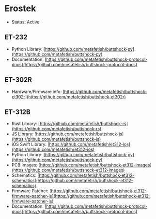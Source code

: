 # Erostek

* Status: Active

## ET-232

* Python Library: [https://github.com/metafetish/buttshock-py](https://github.com/metafetish/buttshock-py)
* Documentation: [https://github.com/metafetish/buttshock-protocol-docs](https://github.com/metafetish/buttshock-protocol-docs)

## ET-302R

* Hardware/Firmware info: [https://github.com/metafetish/buttshock-et302r](https://github.com/metafetish/buttshock-et302r)

## ET-312B

* Rust Library: [https://github.com/metafetish/buttshock-rs](https://github.com/metafetish/buttshock-rs)
* JS Library: [https://github.com/metafetish/buttshock-js](https://github.com/metafetish/buttshock-js)
* iOS Swift Library: [https://github.com/metafetish/et312-ios](https://github.com/metafetish/et312-ios)
* Python Library: [https://github.com/metafetish/buttshock-py](https://github.com/metafetish/buttshock-py)
* PCB Images: [https://github.com/metafetish/buttshock-et312-images](https://github.com/metafetish/buttshock-et312-images)
* Schematics: [https://github.com/metafetish/buttshock-et312-schematics](https://github.com/metafetish/buttshock-et312-schematics)
* Firmware Patcher: [https://github.com/metafetish/buttshock-et312-firmware-patcher-js](https://github.com/metafetish/buttshock-et312-firmware-patcher-js)
* Documentation: [https://github.com/metafetish/buttshock-protocol-docs](https://github.com/metafetish/buttshock-protocol-docs)



